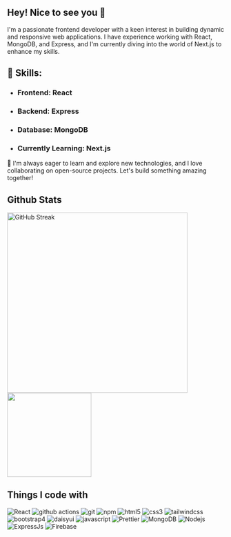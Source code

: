 ## Hey! Nice to see you 👋


<p>I'm a passionate frontend developer with a keen interest in building dynamic and responsive web applications. I have experience working with React, MongoDB, and Express, and I'm currently diving into the world of Next.js to enhance my skills.

## 🌟 Skills:

- ### Frontend: React
- ### Backend: Express
- ### Database: MongoDB
- ### Currently Learning: Next.js
🚀 I'm always eager to learn and explore new technologies, and I love collaborating on open-source projects. Let's build something amazing together!

<h2>Github Stats</h2>
<a href="https://git.io/streak-stats"><img align="center" width="418" src="https://github-readme-streak-stats.herokuapp.com?user=Musfique55&theme=radical" alt="GitHub Streak"/></a>
<a href="https://github.com/anuraghazra/github-readme-stats"><img align="center" height="195" src="https://github-readme-stats.vercel.app/api/top-langs/?username=Musfique55&theme=radical&layout=compact&hide_border=true"/></a> 

<h2>Things I code with</h2>
<p>
  <img alt="React" src="https://img.shields.io/badge/-React-45b8d8?style=flat-square&logo=react&logoColor=white" />
  <img alt="github actions" src="https://img.shields.io/badge/-Github_Actions-2088FF?style=flat-square&logo=github-actions&logoColor=white" />
  <img alt="git" src="https://img.shields.io/badge/-Git-F05032?style=flat-square&logo=git&logoColor=white" />
  <img alt="npm" src="https://img.shields.io/badge/-NPM-CB3837?style=flat-square&logo=npm&logoColor=white" />
  <img alt="html5" src="https://img.shields.io/badge/-HTML5-E34F26?style=flat-square&logo=html5&logoColor=white" />
  <img alt="css3" src="https://img.shields.io/badge/-Css3-1572B6?style=flat-square&logo=css3&logoColor=white" />
  <img alt="tailwindcss" src="https://img.shields.io/badge/-Tailwind-151C2C?style=flat-square&logo=tailwindcss&logoColor=#06B6D4" />
  <img alt="bootstrap4" src="https://img.shields.io/badge/-Bootstrap-7952B3?style=flat-square&logo=bootstrap&logoColor=white" />
  <img alt="daisyui" src="https://img.shields.io/badge/-DaisyUi-7952B3?style=flat-square&logo=daisyui&logoColor=#5A0EF8" />
  <img alt="javascript" src="https://img.shields.io/badge/-JavaScript-blue?logo=javascript" />
  <img alt="Prettier" src="https://img.shields.io/badge/-Prettier-F7B93E?style=flat-square&logo=prettier&logoColor=white" />
  <img alt="MongoDB" src="https://img.shields.io/badge/-MongoDB-13aa52?style=flat-square&logo=mongodb&logoColor=white" />
  <img alt="Nodejs" src="https://img.shields.io/badge/-Nodejs-43853d?style=flat-square&logo=Node.js&logoColor=white" />
  <img alt="ExpressJs" src="https://img.shields.io/badge/-Express-white?style=flat-square&logo=Express&logoColor=black" />
  <img alt="Firebase" src="https://img.shields.io/badge/-Firebase-F7C52A?style=flat-square&logo=Firebase&logoColor=#D62B00" />
</p>
  


